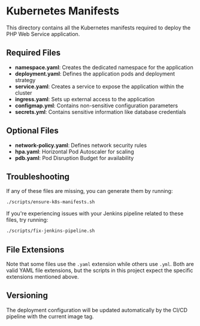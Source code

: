 # Kubernetes Manifests

This directory contains all the Kubernetes manifests required to deploy the PHP Web Service application.

## Required Files

- **namespace.yaml**: Creates the dedicated namespace for the application
- **deployment.yaml**: Defines the application pods and deployment strategy
- **service.yaml**: Creates a service to expose the application within the cluster
- **ingress.yaml**: Sets up external access to the application
- **configmap.yml**: Contains non-sensitive configuration parameters
- **secrets.yml**: Contains sensitive information like database credentials

## Optional Files

- **network-policy.yaml**: Defines network security rules
- **hpa.yaml**: Horizontal Pod Autoscaler for scaling
- **pdb.yaml**: Pod Disruption Budget for availability

## Troubleshooting

If any of these files are missing, you can generate them by running:

```bash
./scripts/ensure-k8s-manifests.sh
```

If you're experiencing issues with your Jenkins pipeline related to these files, try running:

```bash
./scripts/fix-jenkins-pipeline.sh
```

## File Extensions

Note that some files use the `.yaml` extension while others use `.yml`. Both are valid YAML file extensions, but the scripts in this project expect the specific extensions mentioned above.

## Versioning

The deployment configuration will be updated automatically by the CI/CD pipeline with the current image tag.
